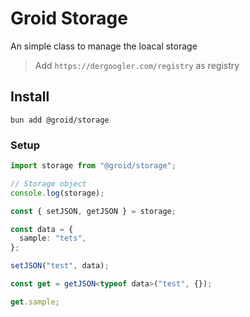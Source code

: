 # Groid Storage

An simple class to manage the loacal storage

> Add `https://dergoogler.com/registry` as registry

## Install

```shell
bun add @groid/storage
```

### Setup

```ts
import storage from "@groid/storage";

// Storage object
console.log(storage);

const { setJSON, getJSON } = storage;

const data = {
  sample: "tets",
};

setJSON("test", data);

const get = getJSON<typeof data>("test", {});

get.sample;
```
